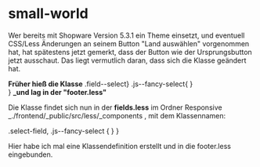 # small-world
Wer bereits mit Shopware Version 5.3.1 ein Theme einsetzt, und eventuell CSS/Less Änderungen an seinem Button "Land auswählen" vorgenommen hat, hat spätestens jetzt gemerkt, dass der Button wie der Ursprungsbutton jetzt ausschaut.
Das liegt vermutlich daran, dass sich die Klasse geändert hat.
 
**Früher hieß die Klasse**
   .field--select}
     .js--fancy-select{
     }   
  } **_und lag in der "footer.less"**

Die Klasse findet sich nun in der **fields.less** im Ordner Responsive _./frontend/_public/src/less/_components , mit dem Klassennamen: 

.select-field,
    .js--fancy-select {
    }
}

Hier habe ich mal eine Klassendefinition erstellt und in die footer.less eingebunden. 
